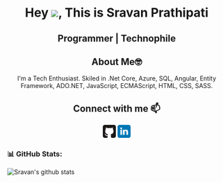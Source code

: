 <h1 align='center'>Hey <img src="https://media.giphy.com/media/hvRJCLFzcasrR4ia7z/giphy.gif" width="25px">, This is Sravan Prathipati</h1>
<h2 align = 'center'> Programmer | Technophile</h2>
<h2 align='center'>About Me🤓</h2>
<p align='center'>I'm a Tech Enthusiast. Skiled in .Net Core, Azure, SQL, Angular, Entity Framework, ADO.NET, JavaScript, ECMAScript, HTML, CSS, SASS.</p>
<h2 align='center'>Connect with me  📫 </h2>
<p align = 'center'> 
 <a href = https://github.com/sprathipati target='blank'> <img src=https://github.com/edent/SuperTinyIcons/blob/master/images/svg/github.svg height='30' weight='30'/></a>
<a href = https://www.linkedin.com/in/sprathipati17 target='blank'> <img src=https://github.com/edent/SuperTinyIcons/blob/master/images/svg/linkedin.svg height='30' weight='30'/></a></p>

### 📊 GitHub Stats:
![Sravan's github stats](https://github-readme-stats.vercel.app/api?username=sprathipati&show_icons=true&theme=dracula&count_private=true&include_all_commits=true&hide=contribs,issues,stars)
